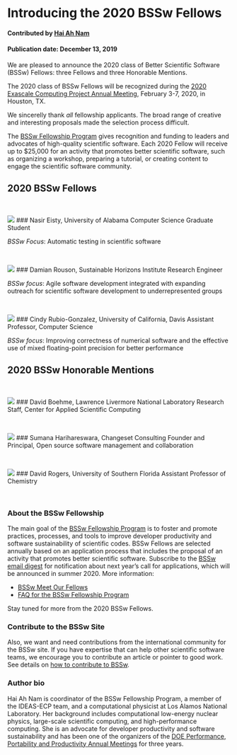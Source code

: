 # Introducing the 2020 BSSw Fellows

#### Contributed by [Hai Ah Nam](https://github.com/hnamLANL "Hai Ah Nam GitHub Profile")

#### Publication date: December 13, 2019

We are pleased to announce the 2020 class of Better Scientific Software (BSSw) Fellows: three Fellows and three Honorable Mentions.

The 2020 class of BSSw Fellows will be recognized during the [2020 Exascale Computing Project Annual Meeting](https://www.ecpannualmeeting.com), February 3-7, 2020, in Houston, TX.  

We sincerelly thank _all_ fellowship applicants. The broad range of creative and interesting proposals made the selection process difficult.

The [BSSw Fellowship Program](https://bssw.io/fellowship) gives recognition and funding to leaders and advocates of high-quality scientific software. Each 2020 Fellow will receive up to $25,000 for an activity that promotes better scientific software, such as organizing a workshop, preparing a tutorial, or creating content to engage the scientific software community.  


## 2020 BSSw Fellows
<p>&nbsp;</p>

<img src='https://github.com/betterscientificsoftware/images/raw/master/People_2020Blue_NasirEisty.png' class='logo' />
### Nasir Eisty, University of Alabama
Computer Science Graduate Student

_BSSw Focus_: Automatic testing in scientific software

<p>&nbsp;</p>
<img src='https://github.com/betterscientificsoftware/images/raw/master/People_2020Blue_DamianRouson.png' class='logo' />
### Damian Rouson, Sustainable Horizons Institute
Research Engineer

_BSSw focus_: Agile software development integrated with expanding outreach for scientific software development to underrepresented groups

<p>&nbsp;</p>
<img src='https://github.com/betterscientificsoftware/images/raw/master/People_2020Blue_CindyRubioGonz.png' class='logo' />
### Cindy Rubio-Gonzalez, University of California, Davis
Assistant Professor, Computer Science

_BSSw focus_: Improving correctness of numerical software and the effective use of mixed floating-point precision for better performance


## 2020 BSSw Honorable Mentions
<p>&nbsp;</p>

<img src='https://github.com/betterscientificsoftware/images/raw/master/People_2020Blue_DavidBoehme.png' class='logo' />
### David Boehme, Lawrence Livermore National Laboratory
Research Staff, Center for Applied Scientific Computing 
<p>&nbsp;</p>

<img src='https://github.com/betterscientificsoftware/images/raw/master/People_2020Blue_SumanaHarihareswara.png' class='logo' />
### Sumana Harihareswara, Changeset Consulting
Founder and Principal, Open source software management and collaboration
<p>&nbsp;</p>

<img src='https://github.com/betterscientificsoftware/images/raw/master/People_2020Blue_David Rogers.png' class='logo' />
### David Rogers, University of Southern Florida
Assistant Professor of Chemistry
<p>&nbsp;</p>

### About the BSSw Fellowship
The main goal of the [BSSw Fellowship Program](https://bssw.io/fellowship) is to foster and promote practices, processes, and tools to improve developer productivity and software sustainability of scientific codes. BSSw Fellows are selected annually based on an application process that includes the proposal of an activity that promotes better scientific software. Subscribe to the [BSSw email digest](https://bssw.io/pages/receive-our-email-digest) for notification about next year’s call for applications, which will be announced in summer 2020.  More information:

- [BSSw Meet Our Fellows](https://bssw.io/pages/meet-our-fellows)
- [FAQ for the BSSw Fellowship Program](https://bssw.io/pages/bssw-fellowship-faq) 

Stay tuned for more from the 2020 BSSw Fellows. 

### Contribute to the BSSw Site
Also, we want and need contributions from the international community for the BSSw site.  If you have expertise that can help other scientific software teams, we encourage you to contribute an article or pointer to good work.  See details on [how to contribute to BSSw](https://bssw.io/pages/what-to-contribute-content-for-better-scientific-software).

### Author bio
Hai Ah Nam is coordinator of the BSSw Fellowship Program, a member of the IDEAS-ECP team, and a computational physicist at Los Alamos National Laboratory.  Her  background includes computational low-energy nuclear physics, large-scale scientific computing, and high-performance computing. She is an advocate for developer productivity and software sustainability and has been one of the organizers of the [DOE Performance, Portability and Productivity Annual Meetings](https://doep3meeting2019.lbl.gov) for three years.

<!---
Publish: yes
RSS update: 2019-12-13
Categories: collaboration
Topics: projects and organizations
Tags: bssw-article
Level: 2
Prerequisites: default
Aggregate: none
--->
